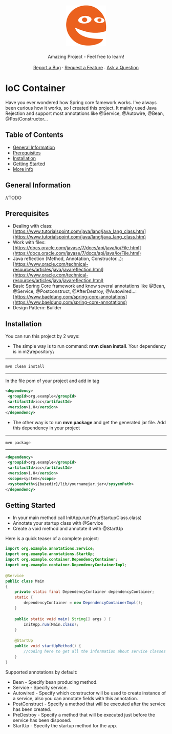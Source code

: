 <h1 align="center">
  <a href="https://github.com/nampython/IoC-Container">
    <img src="slug/HappyFace.svg" alt="Logo" width="125" height="125">
  </a>
</h1>

<div align="center">
  Amazing Project - Feel free to learn!
  <br />
  <br />
  <a href="https://github.com/dec0dOS/amazing-github-template/issues/new?assignees=&labels=bug&template=01_BUG_REPORT.md&title=bug%3A+">Report a Bug</a>
  ·
  <a href="https://github.com/dec0dOS/amazing-github-template/issues/new?assignees=&labels=enhancement&template=02_FEATURE_REQUEST.md&title=feat%3A+">Request a Feature</a>
  .
  <a href="https://github.com/dec0dOS/amazing-github-template/discussions">Ask a Question</a>
</div>




# IoC Container
Have you ever wondered how Spring core famework works. I've always been curious how it works, so I created this project. It mainly used Java Rejection and support most annotations like @Service, @Autowire, @Bean, @PostConstructor…

## Table of Contents
* [General Information](#general-information)
* [Prerequisites](#prerequisites)
* [Installation](#installation)
* [Getting Started](#getting-started)
* [More info](#more-info)

## General Information
//TODO


## Prerequisites
- Dealing with class: [https://www.tutorialspoint.com/java/lang/java_lang_class.htm](https://www.tutorialspoint.com/java/lang/java_lang_class.htm)
- Work with files: [https://docs.oracle.com/javase/7/docs/api/java/io/File.html](https://docs.oracle.com/javase/7/docs/api/java/io/File.html)
- Java reflection (Method, Annotation, Constructor…): [https://www.oracle.com/technical-resources/articles/java/javareflection.html](https://www.oracle.com/technical-resources/articles/java/javareflection.html)
- Basic Spring Core framework and know several annotations like @Bean, @Service, @Postconstruct,  @AfterDestroy, @Autowired…:[https://www.baeldung.com/spring-core-annotations](https://www.baeldung.com/spring-core-annotations)
- Design Pattern: Builder


## Installation
You can run this project by 2 ways:
- The simple way is to run command: **mvn clean install**. Your dependency is in m2\repository\
----
	mvn clean install
----
 In the file pom of your project and add in tag <dependency></dependency>

```xml
<dependency>
 <groupId>org.example</groupId>
 <artifactId>ioc</artifactId>
 <version>1.0</version>
</dependency>
```
- The other way is to run **mvn package** and get the generated jar file. Add this dependency in your project
----
	mvn package
----
```xml
<dependency>
 <groupId>org.example</groupId>
 <artifactId>ioc</artifactId>
 <version>1.0</version>
 <scope>system</scope>
 <systemPath>${basedir}/lib/yournamejar.jar</sysyemPath>
</dependency>
```
## Getting Started
* In your main method call InitApp.run(YourStartupClass.class)
* Annotate your startup class with @Service
* Create a void method and annotate it with @StartUp

Here is a quick teaser of a complete project:

```java
import org.example.annotations.Service;
import org.example.annotations.StartUp;
import org.example.container.DependencyContainer;
import org.example.container.DependencyContainerImpl;

@Service
public class Main
{
    private static final DependencyContainer dependencyContainer;
    static {
        dependencyContainer = new DependencyContainerImpl();
    }

    public static void main( String[] args ) {
        InitApp.run(Main.class);
    }

    @StartUp
    public void startUpMethod() {
        //coding here to get all the information about service classes from dependencyContainer variable
    }
}
```
Supported annotations by default:
* Bean - Specify bean producing method.
* Service - Specify service.
* Autowired - Specify which constructor will be used to create instance of a service, also you can annotate fields with this annotation.
* PostConstruct - Specify a method that will be executed after the service has been created.
* PreDestroy - Specify a method that will be executed just before the service has been disposed.
* StartUp - Specify the startup method for the app.
